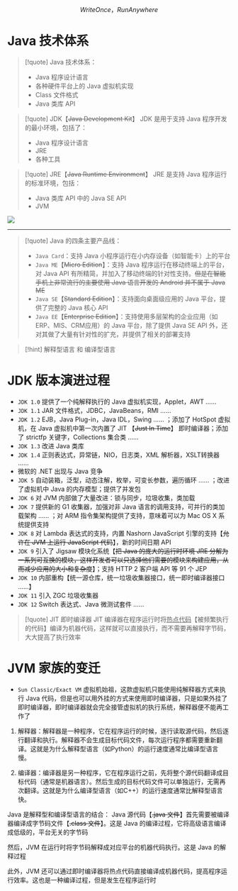 $$
Write Once，Run Anywhere
$$

# Java 技术体系
>[!quote] Java 技术体系：
 >- Java 程序设计语言
 >- 各种硬件平台上的 Java 虚拟机实现
 >- Class 文件格式
 >- Java 类库 API

>[!quote] JDK【~~Java Development Kit~~】
>JDK 是用于支持 Java 程序开发的最小环境，包括了：
>- Java 程序设计语言
>- JRE
>- 各种工具

>[!quote] JRE【~~Java Runtime Environment~~】
>JRE 是支持 Java 程序运行的标准环境，包括：
>- Java 类库 API 中的 Java SE API
>- JVM

![](https://obsidian-1307744200.cos.ap-guangzhou.myqcloud.com/%E5%9B%BE%E7%89%87/202405101917285.png)

---

>[!quote] Java 的四条主要产品线：
> - `Java Card`：支持 Java 小程序运行在小内存设备（如智能卡）上的平台
> - `Java ME`【~~Micro Edition~~】：支持 Java 程序运行在移动终端上的平台，对 Java API 有所精简，并加入了移动终端的针对性支持。~~但是在智能手机上非常流行的主要使用 Java 语言开发的 Android 并不属于 Java ME~~
> - `Java SE`【~~Standard Edition~~】：支持面向桌面级应用的 Java 平台，提供了完整的 Java 核心 API
> - `Java EE`【~~Enterprise Edition~~】：支持使用多层架构的企业应用（如ERP、MIS、CRM应用）的 Java 平台，除了提供 Java SE API 外，还对其做了大量有针对性的扩充，并提供了相关的部署支持

>[!hint] 解释型语言 和 编译型语言


# JDK 版本演进过程
- `JDK 1.0` 提供了一个纯解释执行的 Java 虚拟机实现，Applet，AWT ……
- `JDK 1.1` JAR 文件格式，JDBC，JavaBeans，RMI ……
- `JDK 1.2` EJB，Java Plug-in，Java IDL，Swing …… ；添加了 HotSpot 虚拟机，在 Java 虚拟机中第一次内置了 JIT 【~~Just In Time~~】 即时编译器；添加了 strictfp 关键字，Collections 集合类 ……
- `JDK 1.3` 改进 Java 类库
- `JDK 1.4` 正则表达式，异常链，NIO，日志类，XML 解析器，XSLT转换器 ……
- 微软的 .NET 出现与 Java 竞争
- `JDK 5` 自动装箱，泛型，动态注解，枚举，可变长参数，遍历循环 …… ；改进了虚拟机中 Java 的内存模型；提供了并发包
- `JDK 6` 对 JVM 内部做了大量改进：锁与同步，垃圾收集，类加载
- `JDK 7` 提供新的 G1 收集器，加强对非 Java 语言的调用支持，可并行的类加载架构 …… ；对 ARM 指令集架构提供了支持，意味着可以为 Mac OS X 系统提供支持
- `JDK 8` 对 Lambda 表达式的支持，内置 Nashorn JavaScript 引擎的支持【~~允许在 JVM 上运行 JavaScript 代码~~】，新的时间日期 API
- `JDK 9` 引入了 Jigsaw 模块化系统【~~把 Java 的庞大的运行时环境 JRE 分解为一系列可互换的模块，这样开发者可以只选择他们需要的模块来构建应用，从而减少应用的大小和复杂度~~】；支持 HTTP 2 客户端 API 等 91 个 JEP
- `JDK 10` 内部重构【统一源仓库，统一垃圾收集器接口，统一即时编译器接口 ……】
- `JDK 11` 引入 ZGC 垃圾收集器
- `JDK 12` Switch 表达式、Java 微测试套件 ……

>[!quote] JIT 即时编译器
>JIT 编译器在程序运行时将<u>热点代码</u>【被频繁执行的代码】编译为机器代码，这样就可以直接执行，而不需要再解释字节码，大大提高了执行效率

# JVM 家族的变迁
- `Sun Classic/Exact VM` 虚拟机始祖，这款虚拟机只能使用纯解释器方式来执行 Java 代码，但是也可以用外挂的方式来使用即时编译器，只是如果外挂了即时编译器，即时编译器就会完全接管虚拟机的执行系统，解释器便不能再工作了


1. 解释器：解释器是一种程序，它在程序运行的时候，逐行读取源代码，然后逐行翻译和执行。解释器不会生成目标代码文件，每次运行程序都需要重新翻译。这就是为什么解释型语言（如Python）的运行速度通常比编译型语言慢。
    
2. 编译器：编译器是另一种程序，它在程序运行之前，先将整个源代码翻译成目标代码（通常是机器语言）。然后生成的目标代码文件可以单独运行，无需再次翻译。这就是为什么编译型语言（如C++）的运行速度通常比解释型语言快。

Java 是解释型和编译型语言的结合：
Java 源代码【~~.java 文件~~】首先需要被编译器编译成字节码文件【~~.class 文件~~】。这是 Java 的编译过程，它将高级语言编译成低级的，平台无关的字节码 

然后，JVM 在运行时将字节码解释成对应平台的机器代码执行。这是 Java 的解释过程

此外，JVM 还可以通过即时编译器将热点代码直接编译成机器代码，提高程序运行效率。这也是一种编译过程，但是发生在程序运行时






